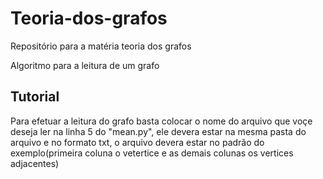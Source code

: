 # Teoria-dos-grafos
Repositório para a matéria teoria dos grafos

Algoritmo para a leitura de um grafo

## Tutorial 
Para efetuar a leitura do grafo basta colocar o nome do arquivo que voçe deseja ler na linha 5 do "mean.py", ele devera estar na mesma pasta do arquivo e no formato txt, o arquivo devera estar no padrão do exemplo(primeira coluna o vetertice e as demais colunas os vertices adjacentes)
